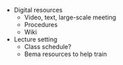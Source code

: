 - Digital resources
	- Video, text, large-scale meeting
	- Procedures
	- Wiki
- Lecture setting
	- Class schedule?
	- Bema resources to help train
